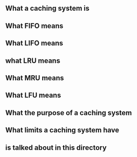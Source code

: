 <h2> What a caching system  is <h2>
<h2> What FIFO means <h2>
<h2>What LIFO means <h2>
<h2> what LRU means <h2>
<h2> What MRU means <h2>
<h2> What LFU means <h2>
<h2> What the purpose of a caching system <h2>
<h2> What limits a caching system have <h2>



is talked about in this directory
```  kim@ubuntu:~/0x01-caching$ ls